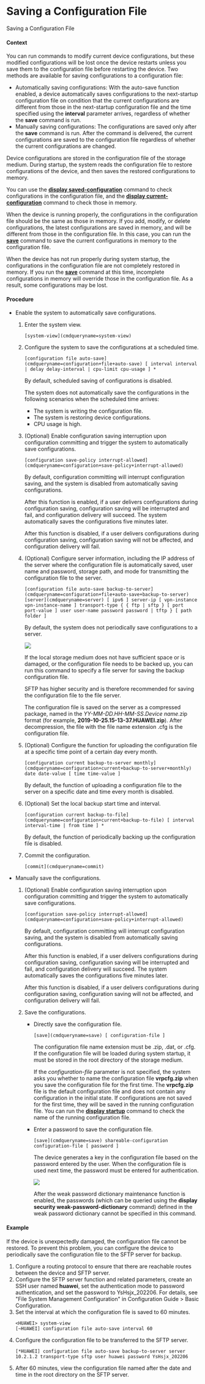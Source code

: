 Saving a Configuration File
===========================

Saving a Configuration File

#### Context

You can run commands to modify current device configurations, but these modified configurations will be lost once the device restarts unless you save them to the configuration file before restarting the device. Two methods are available for saving configurations to a configuration file:

* Automatically saving configurations: With the auto-save function enabled, a device automatically saves configurations to the next-startup configuration file on condition that the current configurations are different from those in the next-startup configuration file and the time specified using the **interval** parameter arrives, regardless of whether the **save** command is run.
* Manually saving configurations: The configurations are saved only after the **save** command is run. After the command is delivered, the current configurations are saved to the configuration file regardless of whether the current configurations are changed.

Device configurations are stored in the configuration file of the storage medium. During startup, the system reads the configuration file to restore configurations of the device, and then saves the restored configurations to memory.

You can use the [**display saved-configuration**](cmdqueryname=display+saved-configuration) command to check configurations in the configuration file, and the [**display current-configuration**](cmdqueryname=display+current-configuration) command to check those in memory.

When the device is running properly, the configurations in the configuration file should be the same as those in memory. If you add, modify, or delete configurations, the latest configurations are saved in memory, and will be different from those in the configuration file. In this case, you can run the [**save**](cmdqueryname=save) command to save the current configurations in memory to the configuration file.

When the device has not run properly during system startup, the configurations in the configuration file are not completely restored in memory. If you run the [**save**](cmdqueryname=save) command at this time, incomplete configurations in memory will override those in the configuration file. As a result, some configurations may be lost.


#### Procedure

* Enable the system to automatically save configurations.
  1. Enter the system view.
     
     
     ```
     [system-view](cmdqueryname=system-view)
     ```
  2. Configure the system to save the configurations at a scheduled time.
     
     
     ```
     [configuration file auto-save](cmdqueryname=configuration+file+auto-save) [ interval interval | delay delay-interval | cpu-limit cpu-usage ] *
     ```
     
     By default, scheduled saving of configurations is disabled.
     
     The system does not automatically save the configurations in the following scenarios when the scheduled time arrives:
     + The system is writing the configuration file.
     + The system is restoring device configurations.
     + CPU usage is high.
  3. (Optional) Enable configuration saving interruption upon configuration committing and trigger the system to automatically save configurations.
     
     
     ```
     [configuration save-policy interrupt-allowed](cmdqueryname=configuration+save-policy+interrupt-allowed)
     ```
     
     By default, configuration committing will interrupt configuration saving, and the system is disabled from automatically saving configurations.
     
     After this function is enabled, if a user delivers configurations during configuration saving, configuration saving will be interrupted and fail, and configuration delivery will succeed. The system automatically saves the configurations five minutes later.
     
     After this function is disabled, if a user delivers configurations during configuration saving, configuration saving will not be affected, and configuration delivery will fail.
  4. (Optional) Configure server information, including the IP address of the server where the configuration file is automatically saved, user name and password, storage path, and mode for transmitting the configuration file to the server.
     
     
     ```
     [configuration file auto-save backup-to-server](cmdqueryname=configuration+file+auto-save+backup-to-server) [server](cmdqueryname=server) [ ipv6 ] server-ip [ vpn-instance vpn-instance-name ] transport-type { { ftp | sftp } [ port port-value ] user user-name password password | tftp } [ path folder ]
     ```
     
     By default, the system does not periodically save configurations to a server.
     
     ![](public_sys-resources/note_3.0-en-us.png) 
     
     If the local storage medium does not have sufficient space or is damaged, or the configuration file needs to be backed up, you can run this command to specify a file server for saving the backup configuration file.
     
     SFTP has higher security and is therefore recommended for saving the configuration file to the file server.
     
     The configuration file is saved on the server as a compressed package, named in the *YY-MM-DD.HH-MM-SS*.*Device name*.zip format (for example, **2019-10-25.15-13-37.HUAWEI.zip**). After decompression, the file with the file name extension .cfg is the configuration file.
  5. (Optional) Configure the function for uploading the configuration file at a specific time point of a certain day every month.
     
     
     ```
     [configuration current backup-to-server monthly](cmdqueryname=configuration+current+backup-to-server+monthly) date date-value [ time time-value ]
     ```
     
     By default, the function of uploading a configuration file to the server on a specific date and time every month is disabled.
  6. (Optional) Set the local backup start time and interval.
     
     
     ```
     [configuration current backup-to-file](cmdqueryname=configuration+current+backup-to-file) [ interval interval-time | from time ] *
     ```
     
     
     
     By default, the function of periodically backing up the configuration file is disabled.
  7. Commit the configuration.
     
     
     ```
     [commit](cmdqueryname=commit)
     ```
* Manually save the configurations.
  1. (Optional) Enable configuration saving interruption upon configuration committing and trigger the system to automatically save configurations.
     
     
     ```
     [configuration save-policy interrupt-allowed](cmdqueryname=configuration+save-policy+interrupt-allowed)
     ```
     
     By default, configuration committing will interrupt configuration saving, and the system is disabled from automatically saving configurations.
     
     After this function is enabled, if a user delivers configurations during configuration saving, configuration saving will be interrupted and fail, and configuration delivery will succeed. The system automatically saves the configurations five minutes later.
     
     After this function is disabled, if a user delivers configurations during configuration saving, configuration saving will not be affected, and configuration delivery will fail.
  2. Save the configurations.
     
     
     + Directly save the configuration file.
       ```
       [save](cmdqueryname=save) [ configuration-file ]
       ```
       
       The configuration file name extension must be .zip, .dat, or .cfg. If the configuration file will be loaded during system startup, it must be stored in the root directory of the storage medium.
       
       If the *configuration-file* parameter is not specified, the system asks you whether to name the configuration file **vrpcfg.zip** when you save the configuration file for the first time. The **vrpcfg.zip** file is the default configuration file and does not contain any configuration in the initial state. If configurations are not saved for the first time, they will be saved in the running configuration file. You can run the [**display startup**](cmdqueryname=display+startup) command to check the name of the running configuration file.
     + Enter a password to save the configuration file.
       ```
       [save](cmdqueryname=save) shareable-configuration configuration-file [ password ]
       ```
       
       The device generates a key in the configuration file based on the password entered by the user. When the configuration file is used next time, the password must be entered for authentication.
       
       ![](public_sys-resources/note_3.0-en-us.png) 
       
       After the weak password dictionary maintenance function is enabled, the passwords (which can be queried using the **display security weak-password-dictionary** command) defined in the weak password dictionary cannot be specified in this command.

#### Example

If the device is unexpectedly damaged, the configuration file cannot be restored. To prevent this problem, you can configure the device to periodically save the configuration file to the SFTP server for backup.

1. Configure a routing protocol to ensure that there are reachable routes between the device and SFTP server.
2. Configure the SFTP server function and related parameters, create an SSH user named **huawei**, set the authentication mode to password authentication, and set the password to YsHsjx\_202206. For details, see "File System Management Configuration" in Configuration Guide > Basic Configuration.
3. Set the interval at which the configuration file is saved to 60 minutes.
   ```
   <HUAWEI> system-view
   [~HUAWEI] configuration file auto-save interval 60
   ```
4. Configure the configuration file to be transferred to the SFTP server.
   ```
   [*HUAWEI] configuration file auto-save backup-to-server server 10.2.1.2 transport-type sftp user huawei password YsHsjx_202206
   ```
5. After 60 minutes, view the configuration file named after the date and time in the root directory on the SFTP server.